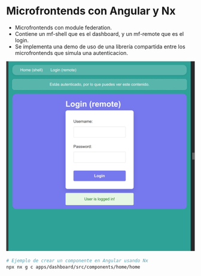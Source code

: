 # Microfrontends con Angular y Nx

- Microfrontends con module federation.
- Contiene un mf-shell que es el dashboard, y un mf-remote que es el login.
- Se implementa una demo de uso de una librería compartida entre los microfrontends que simula una autenticacion.

![alt text](<assets/Pasted image.png>)

```sh
# Ejemplo de crear un componente en Angular usando Nx
npx nx g c apps/dashboard/src/components/home/home
```
